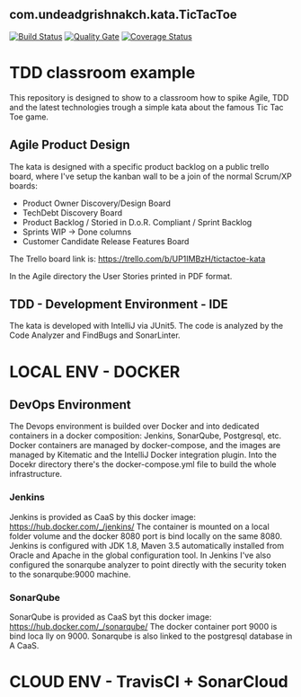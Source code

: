 ## com.undeadgrishnakch.kata.TicTacToe
[![Build Status][travisimg]][travislink]
[![Quality Gate](https://sonarcloud.io/api/badges/gate?key=com.undeadgrishnackh:tictactoe)](https://sonarcloud.io/dashboard/index/com.undeadgrishnackh:tictactoe)
[![Coverage Status](https://coveralls.io/repos/github/undeadgrishnackh/tictactoe/badge.svg?branch=master)](https://coveralls.io/github/undeadgrishnackh/tictactoe?branch=master)

# TDD classroom example
This repository is designed to show to a classroom how to spike Agile, TDD and the latest technologies trough a simple kata about the famous Tic Tac Toe game.

## Agile Product Design
The kata is designed with a specific product backlog on a public trello board, where I've setup the kanban wall to be a join of the normal Scrum/XP boards:
* Product Owner Discovery/Design Board
* TechDebt Discovery Board
* Product Backlog / Storied in D.o.R. Compliant / Sprint Backlog
* Sprints WIP -> Done columns
* Customer Candidate Release Features Board

The Trello board link is:
https://trello.com/b/UP1IMBzH/tictactoe-kata

In the Agile directory the User Stories printed in PDF format.

## TDD - Development Environment - IDE
The kata is developed with IntelliJ via JUnit5. The code is analyzed by the Code Analyzer and FindBugs and SonarLinter.

# LOCAL ENV - DOCKER
## DevOps Environment
The Devops environment is builded over Docker and into dedicated containers in a docker composition: Jenkins, SonarQube, Postgresql, etc.
Docker containers are managed by docker-compose, and the images are managed by Kitematic and the IntelliJ Docker integration plugin.
Into the Docekr directory there's the docker-compose.yml file to build the whole infrastructure.
### Jenkins
Jenkins is provided as CaaS by this docker image: https://hub.docker.com/_/jenkins/
The container is mounted on a local folder volume and the docker 8080 port is bind locally on the same 8080.
Jenkins is configured with JDK 1.8, Maven 3.5 automatically installed from Oracle and Apache in the global configuration tool.
In Jenkins I've also configured the sonarqube analyzer to point directly with the security token to the sonarqube:9000 machine.
### SonarQube
SonarQube is provided as CaaS byt this docker image: https://hub.docker.com/_/sonarqube/
The docker container port 9000 is bind loca lly on 9000. Sonarqube is also linked to the postgresql database in A CaaS.

# CLOUD ENV - TravisCI + SonarCloud

[travisimg]: https://travis-ci.org/undeadgrishnackh/tictactoe.svg?branch=master
[travislink]: https://travis-ci.org/undeadgrishnackh/tictactoe

